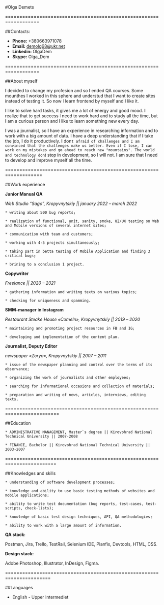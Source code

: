 #Olga Demets

==================================================================

##Contacts:

* __Phone:__ +380663971078
* __Email:__ demolg68@ukr.net
* __Linkedin:__ OlgaDem
* __Skype:__ Olga_Dem

==================================================================

##About myself

I decided to change my profesion and so I ended QA courses. Some mounthes I worked in this sphere and understud that I want to create sites instead of testing it. So now I learn frontend by myself and I like it. 

I like to solve hard tasks, it gives me a lot of energy and good mood. I realize that to get success I need to work hard and to study all the time, but I am a curious person and I like to learn something new every day. 

I was a journalist, so I have an experience in researching information and to work with a big amount of data. I have a deep understanding that if I take the job, I do it productively. I don`t afraid of challenges and I am convinced that the challenges make us better. Even if I lose, I can work on my mistakes and go ahead to reach new "mountains". The world and technology don`t stop in development, so I will not. I am sure that I need to develop and improve myself all the time. 

===================================================================

##Work experience

__Junior Manual QA__

_Web Studio “Sago”, Kropyvnytskiy || january 2022  – march 2022_ 

    * writing about 500 bug reports;

    * realization of functional, unit, sanity, smoke, UI/UX testing on Web and Mobile versions of several internet sites;

    * communication with team and customers;

    * working with 4-5 projects simultaneously;

    * taking part in betta testing of Mobile Application and finding 3 critical bugs;

    * brining to a conclusion 1 project.

__Copywriter__

_Freelance || 2020  – 2021_ 

    * gathering information and writing texts on various topics;

    * checking for uniqueness and spamming.

__SMM-manager in Instagram__

_Restaurant Steake House «ComeIn», Kropyvnytskiy || 2019 – 2020_

    * maintaining and promoting project resources in FB and IG;

    * developing and implementation of the content plan.

__Journalist, Deputy Editor__

_newspaper «Zorya», Kropyvnytskiy || 2007 – 2011_

    * issue of the newspaper planning and control over the terms of its observance;

    * organizing the work of journalists and other employees;

    * searching for informational occasions and collection of materials;

    * preparation and writing of news, articles, interviews, editing texts.

=========================================================================

##Education

    * ADMINISTRATIVE MANAGEMENT, Master`s degree || Kirovohrad National Technical University || 2007-2008

    * FINANCE, Bachelor || Kirovohrad National Technical University || 2003-2007

========================================================================

##Knowledges and skills

    * understanding of software development processes;

    * knowledge and ability to use basic testing methods of websites and mobile applications;

    * ability to write test documentation (bug reports, test-cases, test-scripts, check-lists);

    * knowledge of basic test design techniques, API, QA methodologies;

    * ability to work with a large amount of information.

__QA stack:__ 

Postman, Jira, Trello, TestRail, Selenium IDE, Planfix,   Devtools, HTML, CSS.

__Design stack:__ 

Adobe Photoshop, Illustrator, InDesign, Figma.

======================================================================

##Languages

* English - Upper Intermediet





